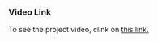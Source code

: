 ### Video Link

To see the project video, clink on [this link.](https://www.youtube.com/watch?v=H3OmKn2vGKM)
